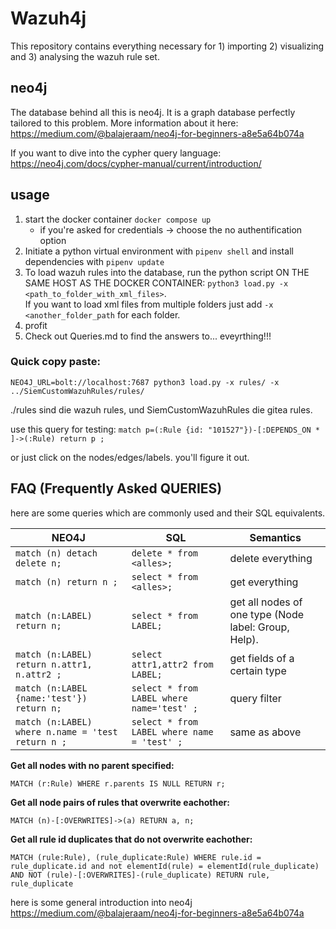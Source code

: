 # Wazuh4j
This repository contains everything necessary for 1) importing 2) visualizing and 3) analysing the wazuh rule set.  

## neo4j
The database behind all this is neo4j. It is a graph database perfectly tailored to this problem. 
More information about it here: https://medium.com/@balajeraam/neo4j-for-beginners-a8e5a64b074a

If you want to dive into the cypher query language: https://neo4j.com/docs/cypher-manual/current/introduction/

## usage
1) start the docker container `docker compose up`
    - if you're asked for credentials -> choose the no authentification option
2) Initiate a python virtual environment with `pipenv shell` and install dependencies with `pipenv update` 
3) To load wazuh rules into the database, run the python script ON THE SAME HOST AS THE DOCKER CONTAINER: `python3 load.py -x <path_to_folder_with_xml_files>`. <br> 
If you want to load xml files from multiple folders just add `-x <another_folder_path` for each folder. 
4) profit 
5) Check out Queries.md to find the answers to... eveyrthing!!!

### Quick copy paste:
```
NEO4J_URL=bolt://localhost:7687 python3 load.py -x rules/ -x ../SiemCustomWazuhRules/rules/
```
./rules sind die wazuh rules, und SiemCustomWazuhRules die gitea rules. 


use this query for testing: ` match p=(:Rule {id: "101527"})-[:DEPENDS_ON * ]->(:Rule) return p ; `

or just click on the nodes/edges/labels. you'll figure it out. 

## FAQ (Frequently Asked QUERIES)
here are some queries which are commonly used and their SQL equivalents. 

| NEO4J                                                                       | SQL                            | Semantics                                                                           |
|-----------------------------------------------------------------------------|--------------------------------|-------------------------------------------------------------------------------------|
| `match (n) detach delete n;`                                                | `delete * from <alles>; `      | delete everything                                                                   |
| `match (n) return n ;`                                                      | `select * from <alles>; `      | get everything                                                                      |
| `match (n:LABEL) return n; `                                                | `select * from LABEL; `        | get all nodes of one type (Node label: Group, Help).                                |
| `match (n:LABEL) return n.attr1, n.attr2 ;`                                 | `select attr1,attr2 from LABEL; ` | get fields of a certain type                                                        | 
| `match (n:LABEL {name:'test'}) return n;` | `select * from LABEL where name='test' ; ` | query filter | 
| `match (n:LABEL) where n.name = 'test return n ;` | `select * from LABEL where name = 'test' ; ` | same as above | 


**Get all nodes with no parent specified:**
```cypher
MATCH (r:Rule) WHERE r.parents IS NULL RETURN r;
```

**Get all node pairs of rules that overwrite eachother:**
```cypher
MATCH (n)-[:OVERWRITES]->(a) RETURN a, n;
```
**Get all rule id duplicates that do not overwrite eachother:**
```cypher
MATCH (rule:Rule), (rule_duplicate:Rule) WHERE rule.id = rule_duplicate.id and not elementId(rule) = elementId(rule_duplicate) AND NOT (rule)-[:OVERWRITES]-(rule_duplicate) RETURN rule, rule_duplicate
```

here is some general introduction into neo4j 
https://medium.com/@balajeraam/neo4j-for-beginners-a8e5a64b074a
